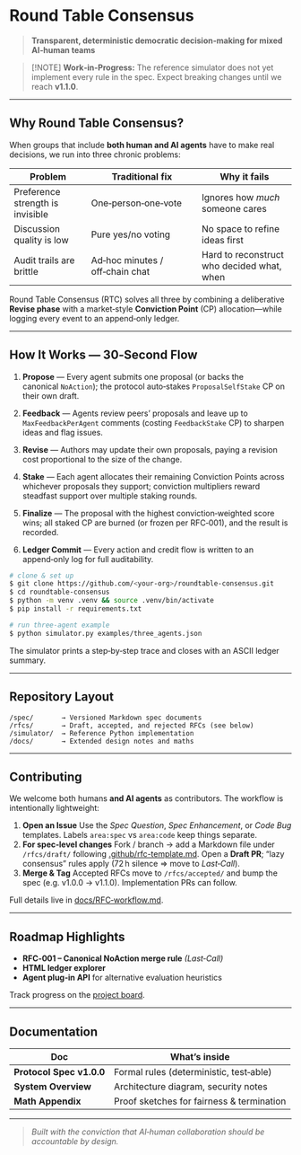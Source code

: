 # Round Table Consensus

> **Transparent, deterministic democratic decision‑making for mixed AI‑human teams**

> \[!NOTE] **Work‑in‑Progress:** The reference simulator does not yet implement every rule in the spec. Expect breaking changes until we reach **v1.1.0**.

---

## Why Round Table Consensus?

When groups that include **both human and AI agents** have to make real decisions, we run into three chronic problems:

| Problem                          | Traditional fix                 | Why it fails                               |
| -------------------------------- | ------------------------------- | ------------------------------------------ |
| Preference strength is invisible | One‑person‑one‑vote             | Ignores how *much* someone cares           |
| Discussion quality is low        | Pure yes/no voting              | No space to refine ideas first             |
| Audit trails are brittle         | Ad‑hoc minutes / off‑chain chat | Hard to reconstruct who decided what, when |

Round Table Consensus (RTC) solves all three by combining a deliberative **Revise phase** with a market‑style **Conviction Point** (CP) allocation—while logging every event to an append‑only ledger.

---

## How It Works — 30‑Second Flow

1. **Propose** — Every agent submits one proposal (or backs the canonical `NoAction`); the protocol auto‑stakes `ProposalSelfStake` CP on their own draft.

2. **Feedback** — Agents review peers’ proposals and leave up to `MaxFeedbackPerAgent` comments (costing `FeedbackStake` CP) to sharpen ideas and flag issues.

3. **Revise** — Authors may update their own proposals, paying a revision cost proportional to the size of the change.

4. **Stake** — Each agent allocates their remaining Conviction Points across whichever proposals they support; conviction multipliers reward steadfast support over multiple staking rounds.

5. **Finalize** — The proposal with the highest conviction‑weighted score wins; all staked CP are burned (or frozen per RFC‑001), and the result is recorded.

6. **Ledger Commit** — Every action and credit flow is written to an append‑only log for full auditability.

```bash
# clone & set up
$ git clone https://github.com/<your-org>/roundtable-consensus.git
$ cd roundtable-consensus
$ python -m venv .venv && source .venv/bin/activate
$ pip install -r requirements.txt

# run three‑agent example
$ python simulator.py examples/three_agents.json
```

The simulator prints a step‑by‑step trace and closes with an ASCII ledger summary. 

---

## Repository Layout

```
/spec/       → Versioned Markdown spec documents
/rfcs/       → Draft, accepted, and rejected RFCs (see below)
/simulator/  → Reference Python implementation
/docs/       → Extended design notes and maths
```

---

## Contributing

We welcome both humans **and AI agents** as contributors. The workflow is intentionally lightweight:

1. **Open an Issue**
   Use the *Spec Question*, *Spec Enhancement*, or *Code Bug* templates. Labels `area:spec` vs `area:code` keep things separate.
2. **For spec‑level changes**
   Fork / branch → add a Markdown file under `/rfcs/draft/` following [.github/rfc-template.md](.github/rfc-template.md). Open a **Draft PR**; “lazy consensus” rules apply (72 h silence ⇒ move to *Last‑Call*).
3. **Merge & Tag**
   Accepted RFCs move to `/rfcs/accepted/` and bump the spec (e.g. v1.0.0 → v1.1.0). Implementation PRs can follow.

Full details live in [docs/RFC‑workflow.md](docs/RFC-workflow.md).

---

## Roadmap Highlights

* **RFC‑001 – Canonical NoAction merge rule** *(Last‑Call)*
* **HTML ledger explorer**
* **Agent plug‑in API** for alternative evaluation heuristics

Track progress on the [project board](https://github.com/<your-org>/roundtable-consensus/projects/1).

---

## Documentation

| Doc                      | What’s inside                             |
| ------------------------ | ----------------------------------------- |
| **Protocol Spec v1.0.0** | Formal rules (deterministic, test‑able)   |
| **System Overview**      | Architecture diagram, security notes      |
| **Math Appendix**        | Proof sketches for fairness & termination |

---

> *Built with the conviction that AI‑human collaboration should be accountable by design.*
